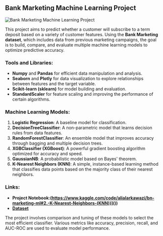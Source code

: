 ## Bank Marketing Machine Learning Project

![Bank Marketing Machine Learning Project](https://github.com/Ali-jalil88/-Bank-Marketing-Machine-Learning/blob/main/DALL%C2%B7E%202024-09-26%2013.33.51%20-%20A%20modern%20data%20science%20and%20machine%20learning%20project%20setup%20showcasing%20various%20tools%20and%20techniques%20used%20in%20the%20Bank%20Marketing%20Machine%20Learning%20project.%20.webp)

This project aims to predict whether a customer will subscribe to a term deposit based on a variety of customer features. Using the **Bank Marketing dataset**, which includes data from previous marketing campaigns, the goal is to build, compare, and evaluate multiple machine learning models to optimize predictive accuracy.

### Tools and Libraries:
- **Numpy** and **Pandas** for efficient data manipulation and analysis.
- **Seaborn** and **Plotly** for data visualization to explore relationships between features and the target variable.
- **Scikit-learn (sklearn)** for model building and evaluation.
- **StandardScaler** for feature scaling and improving the performance of certain algorithms.

### Machine Learning Models:
1. **Logistic Regression**: A baseline model for classification.
2. **DecisionTreeClassifier**: A non-parametric model that learns decision rules from data features.
3. **RandomForestClassifier**: An ensemble model that improves accuracy through bagging and multiple decision trees.
4. **XGBClassifier (XGBoost)**: A powerful gradient boosting algorithm optimized for accuracy and speed.
5. **GaussianNB**: A probabilistic model based on Bayes' theorem.
6. **K-Nearest Neighbors (KNN)**: A simple, instance-based learning method that classifies data points based on the majority class of their nearest neighbors.
### Links:
- **Project Notebook:(https://www.kaggle.com/code/alialarkawazi/bn-marketing-ml#2.-K-Nearest-Neighbors-(KNN))]())**
- **[Dataset]([your_dataset_link_here](https://www.kaggle.com/datasets/janiobachmann/bank-marketing-dataset))**

The project involves comparison and tuning of these models to select the most efficient classifier. Various metrics like accuracy, precision, recall, and AUC-ROC are used to evaluate model performance.
